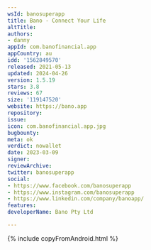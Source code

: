 ```yaml
---
wsId: banosuperapp
title: Bano - Connect Your Life
altTitle: 
authors:
- danny
appId: com.banofinancial.app
appCountry: au
idd: '1562849570'
released: 2021-05-13
updated: 2024-04-26
version: 1.5.19
stars: 3.8
reviews: 67
size: '119147520'
website: https://bano.app
repository: 
issue: 
icon: com.banofinancial.app.jpg
bugbounty: 
meta: ok
verdict: nowallet
date: 2023-03-09
signer: 
reviewArchive: 
twitter: banosuperapp
social:
- https://www.facebook.com/banosuperapp
- https://www.instagram.com/banosuperapp
- https://www.linkedin.com/company/banoapp/
features: 
developerName: Bano Pty Ltd

---
```


{% include copyFromAndroid.html %}

